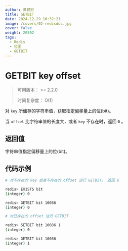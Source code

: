 ```yaml
---
author: 黄健宏
title: GETBIT
date: 2024-12-29 10:32:21
image: /covers/02-redisdoc.jpg
cover: false
weight: 20802
tags:
  - Redis
  - 位图
  - GETBIT
---
```


# GETBIT key offset

> 可用版本： >= 2.2.0
> 
> 时间复杂度： O(1)

对 `key` 所储存的字符串值，获取指定偏移量上的位(bit)。

当 `offset` 比字符串值的长度大，或者 `key` 不存在时，返回 `0` 。

## 返回值

字符串值指定偏移量上的位(bit)。

## 代码示例

```bash
# 对不存在的 key 或者不存在的 offset 进行 GETBIT， 返回 0

redis> EXISTS bit
(integer) 0

redis> GETBIT bit 10086
(integer) 0

# 对已存在的 offset 进行 GETBIT

redis> SETBIT bit 10086 1
(integer) 0

redis> GETBIT bit 10086
(integer) 1
```
